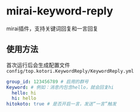 # mirai-keyword-reply

mirai插件，支持关键词回复和一言回复

## 使用方法

首次运行后会生成配置文件 `config/top.kotori.KeywordReply/KeywordReply.yml`

```yaml
group_id: 123456789 # 启用的群号
Keyword: # 例如：消息内包含hello，就会回复hi
  hello: hi
  hi: hello
hitokoto: true # 是否开启一言，发送“一言”触发
```